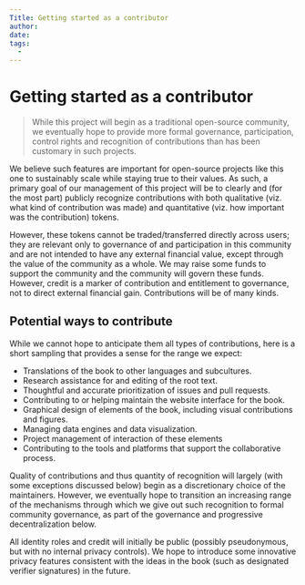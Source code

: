 ```yaml
---
Title: Getting started as a contributor
author:
date: 
tags:
  - 
---
```


# Getting started as a contributor

> While this project will begin as a traditional open-source community, we eventually hope to provide more formal governance, participation, control rights and recognition of contributions than has been customary in such projects.  

We believe such features are important for open-source projects like this one to sustainably scale while staying true to their values. As such, a primary goal of our management of this project will be to clearly and (for the most part) publicly recognize contributions with both qualitative (viz. what kind of contribution was made) and quantitative (viz. how important was the contribution) tokens. 

However, these tokens cannot be traded/transferred directly across users; they are relevant only to governance of and participation in this community and are not intended to have any external financial value, except through the value of the community as a whole.  We may raise some funds to support the community and the community will govern these funds.  However, credit is a marker of contribution and entitlement to governance, not to direct external financial gain.
Contributions will be of many kinds.  

## Potential ways to contribute

While we cannot hope to anticipate them all types of contributions, here is a short sampling that provides a sense for the range we expect:

* Translations of the book to other languages and subcultures.
* Research assistance for and editing of the root text.
* Thoughtful and accurate prioritization of issues and pull requests.
* Contributing to or helping maintain the website interface for the book.
* Graphical design of elements of the book, including visual contributions and figures.
* Managing data engines and data visualization.
* Project management of interaction of these elements
* Contributing to the tools and platforms that support the collaborative process.

Quality of contributions and thus quantity of recognition will largely (with some exceptions discussed below) begin as a discretionary choice of the maintainers.  However, we eventually hope to transition an increasing range of the mechanisms through which we give out such recognition to formal community governance, as part of the governance and progressive decentralization below.

All identity roles and credit will initially be public (possibly pseudonymous, but with no internal privacy controls).  We hope to introduce some innovative privacy features consistent with the ideas in the book (such as designated verifier signatures) in the future.
